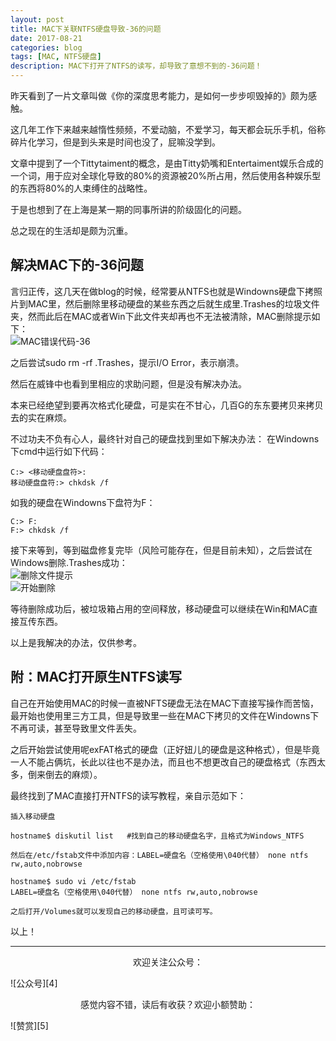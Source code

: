 ```yaml
---
layout: post
title: MAC下关联NTFS硬盘导致-36的问题
date: 2017-08-21
categories: blog
tags: [MAC, NTFS硬盘]
description: MAC下打开了NTFS的读写，却导致了意想不到的-36问题！
---
```


<style>
img{
  display:block;
  margin:0
  auto;
}
</style>

<meta name="referrer" content="never">

昨天看到了一片文章叫做《你的深度思考能力，是如何一步步呗毁掉的》颇为感触。

这几年工作下来越来越惰性频频，不爱动脑，不爱学习，每天都会玩乐手机，俗称碎片化学习，但是到头来是时间也没了，屁嘛没学到。

文章中提到了一个Tittytaiment的概念，是由Titty奶嘴和Entertaiment娱乐合成的一个词，用于应对全球化导致的80%的资源被20%所占用，然后使用各种娱乐型的东西将80%的人束缚住的战略性。

于是也想到了在上海是某一期的同事所讲的阶级固化的问题。

总之现在的生活却是颇为沉重。

## 解决MAC下的-36问题

言归正传，这几天在做blog的时候，经常要从NTFS也就是Windowns硬盘下拷照片到MAC里，然后删除里移动硬盘的某些东西之后就生成里.Trashes的垃圾文件夹，然而此后在MAC或者Win下此文件夹却再也不无法被清除，MAC删除提示如下：
![MAC错误代码-36][1]

之后尝试sudo rm -rf .Trashes，提示I/O Error，表示崩溃。

然后在威锋中也看到里相应的求助问题，但是没有解决办法。

本来已经绝望到要再次格式化硬盘，可是实在不甘心，几百G的东东要拷贝来拷贝去的实在麻烦。

不过功夫不负有心人，最终针对自己的硬盘找到里如下解决办法：
在Windowns下cmd中运行如下代码：

    C:> <移动硬盘盘符>:
    移动硬盘盘符:> chkdsk /f

如我的硬盘在Windowns下盘符为F：

    C:> F:
    F:> chkdsk /f

接下来等到，等到磁盘修复完毕（风险可能存在，但是目前未知），之后尝试在Windows删除.Trashes成功：
![删除文件提示][2]
![开始删除][3]

等待删除成功后，被垃圾箱占用的空间释放，移动硬盘可以继续在Win和MAC直接互传东西。

以上是我解决的办法，仅供参考。

## 附：MAC打开原生NTFS读写

自己在开始使用MAC的时候一直被NFTS硬盘无法在MAC下直接写操作而苦恼，最开始也使用里三方工具，但是导致里一些在MAC下拷贝的文件在Windowns下不再可读，甚至导致里文件丢失。

之后开始尝试使用呢exFAT格式的硬盘（正好妞儿的硬盘是这种格式），但是毕竟一人不能占俩坑，长此以往也不是办法，而且也不想更改自己的硬盘格式（东西太多，倒来倒去的麻烦）。

最终找到了MAC直接打开NTFS的读写教程，亲自示范如下：

    插入移动硬盘

    hostname$ diskutil list   #找到自己的移动硬盘名字，且格式为Windows_NTFS

    然后在/etc/fstab文件中添加内容：LABEL=硬盘名（空格使用\040代替） none ntfs rw,auto,nobrowse

    hostname$ sudo vi /etc/fstab
    LABEL=硬盘名（空格使用\040代替） none ntfs rw,auto,nobrowse

    之后打开/Volumes就可以发现自己的移动硬盘，且可读可写。

以上！

---------
<p align="center">欢迎关注公众号：</p>
![公众号][4]

<p align="center">感觉内容不错，读后有收获？欢迎小额赞助：</p>
![赞赏][5]



  [1]: https://mmbiz.qpic.cn/mmbiz_png/QqiaFS6NT0eCrj2vxBk3yicmqBMps0fibswHOYa9juN2TPiafAGqktWQf7XXuibqLkVvQZNHrg5u7NOs9MqoI8wrlnw/0?wx_fmt=png
  [2]: https://mmbiz.qpic.cn/mmbiz_jpg/QqiaFS6NT0eCrj2vxBk3yicmqBMps0fibsw9IiaHxYqGF53fL7Jibh6ojVWKDkA5diapp3ia0HibAN19Y1qEAtNwOC405A/0?wx_fmt=jpeg
  [3]: https://mmbiz.qpic.cn/mmbiz_jpg/QqiaFS6NT0eCrj2vxBk3yicmqBMps0fibswib5yufY7ZDrCdNzcNicxVsPg2dFfgyWRTsd0RVDXTN0Tm0PRPy82JPAQ/0?wx_fmt=jpeg
  [4]: https://mmbiz.qpic.cn/mmbiz_jpg/QqiaFS6NT0eADRGLg8pP0UTYFgxf7ic1ADxuF7ibzZVd1kb3zEeZpvrZQap8waaAzYialn7pFl3HMs7RwUcibPicWz2A/0?wx_fmt=jpeg
  [5]: https://mmbiz.qpic.cn/mmbiz_jpg/QqiaFS6NT0eD3anvFetwgNHv3X1AiaXIzWPvazEMIEralm9vs42XsVfoniaXRCSkSpNpz9icsIYFgq84Eic2whLdAfg/0?wx_fmt=jpeg

